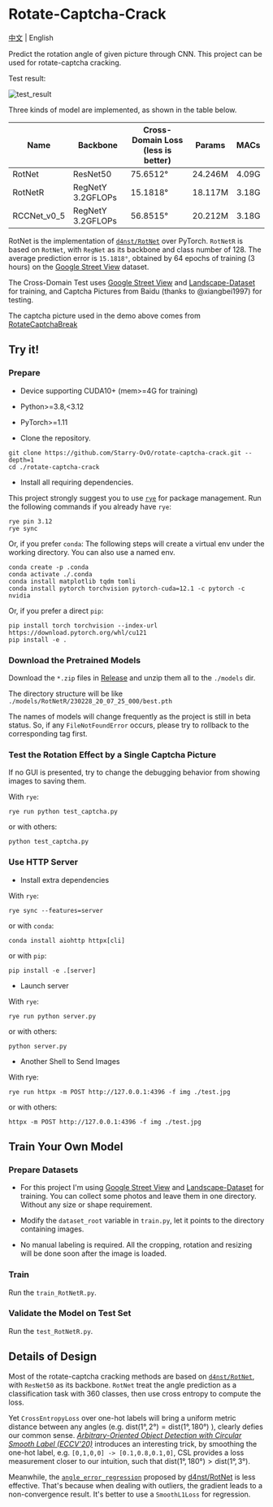 # Rotate-Captcha-Crack

[中文](README_zh-cn.md) | English

Predict the rotation angle of given picture through CNN. This project can be used for rotate-captcha cracking.

Test result:

![test_result](https://user-images.githubusercontent.com/48282276/224320691-a8eefd23-392b-4580-a729-7869fa237eaa.png)

Three kinds of model are implemented, as shown in the table below.

| Name        | Backbone          | Cross-Domain Loss (less is better) | Params  | MACs  |
| ----------- | ----------------- | ---------------------------------- | ------- | ----- |
| RotNet      | ResNet50          | 75.6512°                           | 24.246M | 4.09G |
| RotNetR     | RegNetY 3.2GFLOPs | 15.1818°                           | 18.117M | 3.18G |
| RCCNet_v0_5 | RegNetY 3.2GFLOPs | 56.8515°                           | 20.212M | 3.18G |

RotNet is the implementation of [`d4nst/RotNet`](https://github.com/d4nst/RotNet/blob/master/train/train_street_view.py) over PyTorch. `RotNetR` is based on `RotNet`, with `RegNet` as its backbone and class number of 128. The average prediction error is `15.1818°`, obtained by 64 epochs of training (3 hours) on the [Google Street View](https://www.crcv.ucf.edu/data/GMCP_Geolocalization/) dataset.

The Cross-Domain Test uses [Google Street View](https://www.crcv.ucf.edu/data/GMCP_Geolocalization/) and [Landscape-Dataset](https://github.com/yuweiming70/Landscape-Dataset) for training, and Captcha Pictures from Baidu (thanks to @xiangbei1997) for testing.

The captcha picture used in the demo above comes from [RotateCaptchaBreak](https://github.com/chencchen/RotateCaptchaBreak/tree/master/data/baiduCaptcha)

## Try it!

### Prepare

+ Device supporting CUDA10+ (mem>=4G for training)

+ Python>=3.8,<3.12

+ PyTorch>=1.11

+ Clone the repository.

```shell
git clone https://github.com/Starry-OvO/rotate-captcha-crack.git --depth=1
cd ./rotate-captcha-crack
```

+ Install all requiring dependencies.

This project strongly suggest you to use [`rye`](https://rye-up.com/) for package management. Run the following commands if you already have `rye`:

```shell
rye pin 3.12
rye sync
```

Or, if you prefer `conda`: The following steps will create a virtual env under the working directory. You can also use a named env.

```shell
conda create -p .conda
conda activate ./.conda
conda install matplotlib tqdm tomli
conda install pytorch torchvision pytorch-cuda=12.1 -c pytorch -c nvidia
```

Or, if you prefer a direct `pip`:

```shell
pip install torch torchvision --index-url https://download.pytorch.org/whl/cu121
pip install -e .
```

### Download the Pretrained Models

Download the `*.zip` files in [Release](https://github.com/Starry-OvO/rotate-captcha-crack/releases) and unzip them all to the `./models` dir.

The directory structure will be like `./models/RotNetR/230228_20_07_25_000/best.pth`

The names of models will change frequently as the project is still in beta status. So, if any `FileNotFoundError` occurs, please try to rollback to the corresponding tag first.

### Test the Rotation Effect by a Single Captcha Picture

If no GUI is presented, try to change the debugging behavior from showing images to saving them.

With `rye`:

```shell
rye run python test_captcha.py
```

or with others:

```shell
python test_captcha.py
```

### Use HTTP Server

+ Install extra dependencies

With `rye`:

```shell
rye sync --features=server
```

or with `conda`:

```shell
conda install aiohttp httpx[cli]
```

or with `pip`:

```shell
pip install -e .[server]
```

+ Launch server

With `rye`:

```shell
rye run python server.py
```

or with others:

```shell
python server.py
```

+ Another Shell to Send Images

With rye:

```shell
rye run httpx -m POST http://127.0.0.1:4396 -f img ./test.jpg
```

or with others:

```shell
httpx -m POST http://127.0.0.1:4396 -f img ./test.jpg
```

## Train Your Own Model

### Prepare Datasets

+ For this project I'm using [Google Street View](https://www.crcv.ucf.edu/data/GMCP_Geolocalization/) and [Landscape-Dataset](https://github.com/yuweiming70/Landscape-Dataset) for training. You can collect some photos and leave them in one directory. Without any size or shape requirement.

+ Modify the `dataset_root` variable in `train.py`, let it points to the directory containing images.

+ No manual labeling is required. All the cropping, rotation and resizing will be done soon after the image is loaded.

### Train

Run the `train_RotNetR.py`.

### Validate the Model on Test Set

Run the `test_RotNetR.py`.

## Details of Design

Most of the rotate-captcha cracking methods are based on [`d4nst/RotNet`](https://github.com/d4nst/RotNet), with `ResNet50` as its backbone. `RotNet` treat the angle prediction as a classification task with 360 classes, then use cross entropy to compute the loss.

Yet `CrossEntropyLoss` over one-hot labels will bring a uniform metric distance between any angles (e.g. $\mathrm{dist}(1°, 2°) = \mathrm{dist}(1°, 180°)$ ), clearly defies our common sense. *[Arbitrary-Oriented Object Detection with Circular Smooth Label (ECCV'20)](https://www.researchgate.net/profile/Xue-Yang-69/publication/343636147_Arbitrary-Oriented_Object_Detection_with_Circular_Smooth_Label/links/5f46456b458515b7295797fd/Arbitrary-Oriented-Object-Detection-with-Circular-Smooth-Label.pdf)* introduces an interesting trick, by smoothing the one-hot label, e.g. `[0,1,0,0] -> [0.1,0.8,0.1,0]`, CSL provides a loss measurement closer to our intuition, such that $\mathrm{dist}(1°,180°) \gt \mathrm{dist}(1°,3°)$.

Meanwhile, the [`angle_error_regression`](https://github.com/d4nst/RotNet/blob/a56ea59818bbdd76d4dd8d83b8bbbaae6a802310/utils.py#L30-L36) proposed by [d4nst/RotNet](https://github.com/d4nst/RotNet) is less effective. That's because when dealing with outliers, the gradient leads to a non-convergence result. It's better to use a `SmoothL1Loss` for regression.
